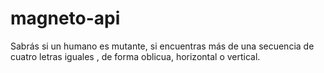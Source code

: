 # magneto-api
Sabrás si un humano es mutante, si encuentras más de una secuencia de cuatro letras iguales , de forma oblicua, horizontal o vertical.
